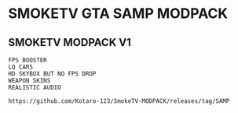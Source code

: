 # SMOKETV GTA SAMP MODPACK

## SMOKETV MODPACK V1
```HIGH FPS
FPS BOOSTER
LQ CARS
HD SKYBOX BUT NO FPS DROP
WEAPON SKINS
REALISTIC AUDIO
```
` https://github.com/Kotaro-123/SmokeTV-MODPACK/releases/tag/SAMP `

